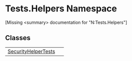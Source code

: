 # Tests.Helpers Namespace


\[Missing &lt;summary&gt; documentation for "N:Tests.Helpers"\]



## Classes
<table>
<tr>
<td><a href="T_Tests_Helpers_SecurityHelperTests.md">SecurityHelperTests</a></td>
<td> </td></tr>
</table>